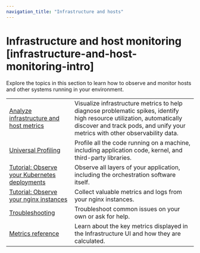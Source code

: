 ```yaml
---
navigation_title: "Infrastructure and hosts"
---
```


# Infrastructure and host monitoring [infrastructure-and-host-monitoring-intro]


Explore the topics in this section to learn how to observe and monitor hosts and other systems running in your environment.

|     |     |
| --- | --- |
| [Analyze infrastructure and host metrics](../../../solutions/observability/infra-and-hosts/analyze-infrastructure-host-metrics.md) | Visualize infrastructure metrics to help diagnose problematic spikes, identify high resource utilization, automatically discover and track pods, and unify your metrics with other observability data. |
| [Universal Profiling](../../../solutions/observability/infra-and-hosts/universal-profiling.md) | Profile all the code running on a machine, including application code, kernel, and third-party libraries. |
| [Tutorial: Observe your Kubernetes deployments](../../../solutions/observability/infra-and-hosts/tutorial-observe-kubernetes-deployments.md) | Observe all layers of your application, including the orchestration software itself. |
| [Tutorial: Observe your nginx instances](../../../solutions/observability/infra-and-hosts/tutorial-observe-nginx-instances.md) | Collect valuable metrics and logs from your nginx instances. |
| [Troubleshooting](../../../troubleshoot/observability/troubleshooting-infrastructure-monitoring.md) | Troubleshoot common issues on your own or ask for help. |
| [Metrics reference](asciidocalypse://docs/docs-content/docs/reference/data-analysis/observability/metrics-reference.md) | Learn about the key metrics displayed in the Infrastructure UI and how they are calculated. |







